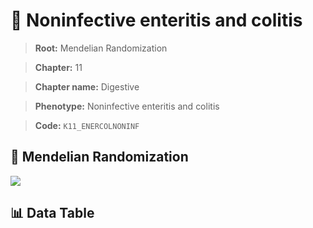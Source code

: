 # 🧪 Noninfective enteritis and colitis

> **Root:** Mendelian Randomization

> **Chapter:** 11  

> **Chapter name:** Digestive

> **Phenotype:** Noninfective enteritis and colitis  

> **Code:** `K11_ENERCOLNONINF`

## 🧬 Mendelian Randomization  

<img src="/MR/Figures/Forward/K11_ENERCOLNONINF.png"/>

## 📊 Data Table

<CsvTableMRF src="/MR_Data/Forward/K11_ENERCOLNONINF.csv"/>
